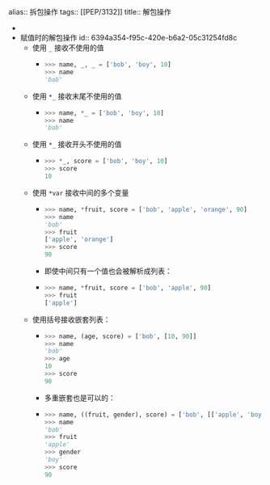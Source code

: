 alias:: 拆包操作
tags:: [[PEP/3132]]
title:: 解包操作

-
- 赋值时的解包操作
  id:: 6394a354-f95c-420e-b6a2-05c31254fd8c
	- 使用 `_` 接收不使用的值
		- ```python
		  >>> name, _, _ = ['bob', 'boy', 10]
		  >>> name
		  'bob'
		  ```
	- 使用 `*_` 接收末尾不使用的值
		- ```python
		  >>> name, *_ = ['bob', 'boy', 10]
		  >>> name
		  'bob'
		  ```
	- 使用 `*_` 接收开头不使用的值
		- ```python
		  >>> *_, score = ['bob', 'boy', 10]
		  >>> score
		  10
		  ```
	- 使用 `*var` 接收中间的多个变量
		- ```python
		  >>> name, *fruit, score = ['bob', 'apple', 'orange', 90]
		  >>> name
		  'bob'
		  >>> fruit
		  ['apple', 'orange']
		  >>> score
		  90
		  ```
		- 即使中间只有一个值也会被解析成列表：
		- ```python
		  >>> name, *fruit, score = ['bob', 'apple', 90]
		  >>> fruit
		  ['apple']
		  ```
	- 使用括号接收嵌套列表：
		- ```python
		  >>> name, (age, score) = ['bob', [10, 90]]
		  >>> name
		  'bob'
		  >>> age
		  10
		  >>> score
		  90
		  ```
		- 多重嵌套也是可以的：
		- ```python
		  >>> name, ((fruit, gender), score) = ['bob', [['apple', 'boy'], 90]]
		  >>> name
		  'bob'
		  >>> fruit
		  'apple'
		  >>> gender
		  'boy'
		  >>> score
		  90
		  ```